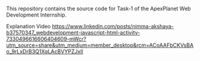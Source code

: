 This repository contains the source code for Task-1 of the ApexPlanet Web Development Internship.

Explanation Video
https://www.linkedin.com/posts/nimma-akshaya-b37570347_webdevelopment-javascript-html-activity-7330496616606404609-mWcr?utm_source=share&utm_medium=member_desktop&rcm=ACoAAFbCKVsBAo_9rLxDrB3Q1XqLAcBVYPZJxlI
